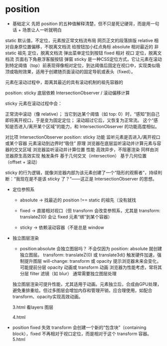 # position

- 基础定义
先把 position 的五种值解释清楚，但不只是死记硬背，而是用一句话 + 场景让人一听就明白

static 默认值，不定位，元素按正常文档流布局 网页正文的段落排版
relative 相对自身原位置偏移，不脱离文档流 给按钮加小红点角标
absolute 相对最近的 非 static 祖先 定位，脱离文档流  弹出菜单定位到按钮
fixed   相对 视口 定位，脱离文档流      页面右下角悬浮客服按钮 弹窗
sticky 是一种CSS定位方式，它让元素在滚动到特定阈值（top）前表现得像相对定位，到达阈值后固定在视口中，实现类似吸顶或吸附效果，适用于创建随页面滚动的固定导航或表头（fixed）。
<th> 元素在滚动过程中，距离其最近的具有滚动机制的祖先容器的 

position: sticky 底层依赖 IntersectionObserver / 滚动偏移计算

sticky 元素在滚动过程中会：

正常流中滚动（像 relative）；
当它到达某个阈值（如 top: 0）时，“感知”到自己即将离开视口，于是变为固定定位；
滚动超过它后，又恢复为正常流。
这个“感知是否进入/离开某个区域”的能力，和 IntersectionObserver 的功能高度相似。


对比项	IntersectionObserver	position: sticky
功能	监听元素是否进入/离开视口或某个容器	元素滚动到边界时“吸住”
原理	浏览器在底层监听滚动并计算元素与容器的交叉区域	浏览器监听滚动并计算位置
性能	高效异步，不阻塞渲染	同样由浏览器原生高效实现
触发条件	基于几何交叉（intersection）	基于几何位置（offset + 滚动）

sticky 的行为逻辑，就像浏览器内部为该元素创建了一个“隐形的观察者”，持续判断：“我现在是不是该 sticky 了？”——这正是 IntersectionObserver 的思想。

- 定位参照系
    - absolute → 找最近的 position !== static 的祖先（没有就找 <html>
    - fixed → 直接相对视口（但 transform 会改变参照系，尤其是 transform: translateZ(0) 会让 fixed 元素“绑”到某个容器）

    - sticky → 依赖滚动容器（不是总是 window

- 独立图层渲染
    - position:absolute 会独立图层吗？
    不会仅因为 position: absolute 就创建独立图层。
    transform: translateZ(0) 或 translate3d() 触发硬件加速，强制提升图层
    will-change: transform 或 opacity 提示浏览器未来会变化，可能提前分层
    opacity 动画或 transform 动画  浏览器为性能考虑，常将其分层
    filter 滤镜（如 blur） 通常需要独立图层处理


    独立图层渲染可提升性能，尤其适用于动画。元素独立后，合成由GPU处理，避免重排重绘。但过多图层会增加内存和管理开销，应合理使用，如配合transform、opacity实现高效动画。

    3.html 看layers 图层 

    4.html

- position fixed 失效
    transform 会创建一个新的“包含块”（containing block），fixed 不再相对于视口定位，而是相对于这个 transform 容器。
    5.html





